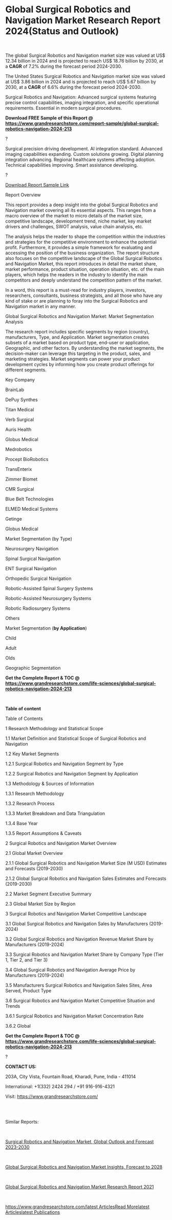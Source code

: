<h1>Global Surgical Robotics and Navigation Market Research Report 2024(Status and Outlook)</h1><br/><p>The global Surgical Robotics and Navigation market size was valued at US$ 12.34 billion in 2024 and is projected to reach US$ 18.76 billion by 2030, at a <strong>CAGR</strong> of 7.2% during the forecast period 2024-2030.</p>
 
 
 
 <p>The United States Surgical Robotics and Navigation market size was valued at US$ 3.86 billion in 2024 and is projected to reach US$ 5.67 billion by 2030, at a <strong>CAGR</strong> of 6.6% during the forecast period 2024-2030.</p>
 
 
 
 <p>Surgical Robotics and Navigation: Advanced surgical systems featuring precise control capabilities, imaging integration, and specific operational requirements. Essential in modern surgical procedures.</p>
 
 
 
 <div><b>Download FREE Sample of this Report @ <a href="https://www.grandresearchstore.com/report-sample/global-surgical-robotics-navigation-2024-213">https://www.grandresearchstore.com/report-sample/global-surgical-robotics-navigation-2024-213</a></b></div>
 
 
 
 <p>? </p>
 
 
 
 <p>Surgical precision driving development. AI integration standard. Advanced imaging capabilities expanding. Custom solutions growing. Digital planning integration advancing. Regional healthcare systems affecting adoption. Technical capabilities improving. Smart assistance developing.</p>
 
 
 
 <p>? </p>
 
 
 
 <p><a href="https://www.grandresearchstore.com/mr-admin/report-sample/global-surgical-robotics-navigation-2024-213">Download Report Sample Link</a></p>
 
 
 
 <p>Report Overview</p>
 
 
 
 <p>This report provides a deep insight into the global Surgical Robotics and Navigation market covering all its essential aspects. This ranges from a macro overview of the market to micro details of the market size, competitive landscape, development trend, niche market, key market drivers and challenges, SWOT analysis, value chain analysis, etc.</p>
 
 
 
 <p>The analysis helps the reader to shape the competition within the industries and strategies for the competitive environment to enhance the potential profit. Furthermore, it provides a simple framework for evaluating and accessing the position of the business organization. The report structure also focuses on the competitive landscape of the Global Surgical Robotics and Navigation Market, this report introduces in detail the market share, market performance, product situation, operation situation, etc. of the main players, which helps the readers in the industry to identify the main competitors and deeply understand the competition pattern of the market.</p>
 
 
 
 <p>In a word, this report is a must-read for industry players, investors, researchers, consultants, business strategists, and all those who have any kind of stake or are planning to foray into the Surgical Robotics and Navigation market in any manner.</p>
 
 
 
 <p>Global Surgical Robotics and Navigation Market: Market Segmentation Analysis</p>
 
 
 
 <p>The research report includes specific segments by region (country), manufacturers, Type, and Application. Market segmentation creates subsets of a market based on product type, end-user or application, Geographic, and other factors. By understanding the market segments, the decision-maker can leverage this targeting in the product, sales, and marketing strategies. Market segments can power your product development cycles by informing how you create product offerings for different segments.</p>
 
 
 
 <p>Key Company</p>
 
 
 
 <p>BrainLab</p>
 
 
 
 <p>DePuy Synthes</p>
 
 
 
 <p>Titan Medical</p>
 
 
 
 <p>Verb Surgical</p>
 
 
 
 <p>Auris Health</p>
 
 
 
 <p>Globus Medical</p>
 
 
 
 <p>Medrobotics</p>
 
 
 
 <p>Procept BioRobotics</p>
 
 
 
 <p>TransEnterix</p>
 
 
 
 <p>Zimmer Biomet</p>
 
 
 
 <p>CMR Surgical</p>
 
 
 
 <p>Blue Belt Technologies</p>
 
 
 
 <p>ELMED Medical Systems</p>
 
 
 
 <p>Getinge</p>
 
 
 
 <p>Globus Medical</p>
 
 
 
 <p>Market Segmentation (by Type)</p>
 
 
 
 <p>Neurosurgery Navigation</p>
 
 
 
 <p>Spinal Surgical Navigation</p>
 
 
 
 <p>ENT Surgical Navigation</p>
 
 
 
 <p>Orthopedic Surgical Navigation</p>
 
 
 
 <p>Robotic-Assisted Spinal Surgery Systems</p>
 
 
 
 <p>Robotic-Assisted Neurosurgery Systems</p>
 
 
 
 <p>Robotic Radiosurgery Systems</p>
 
 
 
 <p>Others</p>
 
 
 
 <p>Market Segmentation (<strong>by Application</strong>)</p>
 
 
 
 <p>Child</p>
 
 
 
 <p>Adult</p>
 
 
 
 <p>Olds</p>
 
 
 
 <p>Geographic Segmentation</p>
 
 
 
 <div><b>Get the Complete Report & TOC @ <a href="https://www.grandresearchstore.com/life-sciences/global-surgical-robotics-navigation-2024-213">https://www.grandresearchstore.com/life-sciences/global-surgical-robotics-navigation-2024-213</a></b></div>
 
 
 
 <p><br />
 
 <b>Table of content</b></p>
 
 
 
 <p>Table of Contents<br />
 
 1 Research Methodology and Statistical Scope<br />
 
 1.1 Market Definition and Statistical Scope of Surgical Robotics and Navigation<br />
 
 1.2 Key Market Segments<br />
 
 1.2.1 Surgical Robotics and Navigation Segment by Type<br />
 
 1.2.2 Surgical Robotics and Navigation Segment by Application<br />
 
 1.3 Methodology & Sources of Information<br />
 
 1.3.1 Research Methodology<br />
 
 1.3.2 Research Process<br />
 
 1.3.3 Market Breakdown and Data Triangulation<br />
 
 1.3.4 Base Year<br />
 
 1.3.5 Report Assumptions & Caveats<br />
 
 2 Surgical Robotics and Navigation Market Overview<br />
 
 2.1 Global Market Overview<br />
 
 2.1.1 Global Surgical Robotics and Navigation Market Size (M USD) Estimates and Forecasts (2019-2030)<br />
 
 2.1.2 Global Surgical Robotics and Navigation Sales Estimates and Forecasts (2019-2030)<br />
 
 2.2 Market Segment Executive Summary<br />
 
 2.3 Global Market Size by Region<br />
 
 3 Surgical Robotics and Navigation Market Competitive Landscape<br />
 
 3.1 Global Surgical Robotics and Navigation Sales by Manufacturers (2019-2024)<br />
 
 3.2 Global Surgical Robotics and Navigation Revenue Market Share by Manufacturers (2019-2024)<br />
 
 3.3 Surgical Robotics and Navigation Market Share by Company Type (Tier 1, Tier 2, and Tier 3)<br />
 
 3.4 Global Surgical Robotics and Navigation Average Price by Manufacturers (2019-2024)<br />
 
 3.5 Manufacturers Surgical Robotics and Navigation Sales Sites, Area Served, Product Type<br />
 
 3.6 Surgical Robotics and Navigation Market Competitive Situation and Trends<br />
 
 3.6.1 Surgical Robotics and Navigation Market Concentration Rate<br />
 
 3.6.2 Global</p>
 
 
 
 <div><b>Get the Complete Report & TOC @ <a href="https://www.grandresearchstore.com/life-sciences/global-surgical-robotics-navigation-2024-213">https://www.grandresearchstore.com/life-sciences/global-surgical-robotics-navigation-2024-213</a></b></div>
 
 
 
 <p>? </p>
 
 
 
 <p><b>CONTACT US:</b><br />
 
 203A, City Vista, Fountain Road, Kharadi, Pune, India - 411014<br />
 
 International: +1(332) 2424 294 / +91 916-916-4321<br />
 
 Visit: <a href="https://www.grandresearchstore.com/">https://www.grandresearchstore.com/</a><br />
 
 <br />
 
 <br />
 
 Similar Reports:<br />
 
 <br />
 
 <a href="https://www.grandresearchstore.com/life-sciences/global-surgical-robotics-navigation-forecast-2023-2030-88">Surgical Robotics and Navigation Market, Global Outlook and Forecast 2023-2030</a><br />
 
 <br />
 
 <a href="https://www.grandresearchstore.com/life-sciences/global-surgical-robotics-navigation-2028-524">Global Surgical Robotics and Navigation Market Insights, Forecast to 2028</a><br />
 
 <br />
 
 <a href="https://www.grandresearchstore.com/life-sciences/global-surgical-robotics-navigation-2021-226">Global Surgical Robotics and Navigation Market Research Report 2021</a><br />
 
 <br />
 
 <a href="https://gyeongbokgung.com">https://www.grandresearchstore.com/</a><a href="https://hallyeomaritime.com">latest Articles</a><a href="https://jingwansa.com">Read More</a><a href="https://nguoiviet.jp/">latest Articles</a><a href="https://www.intelmarketresearch.com/">latest Publications</a></p>